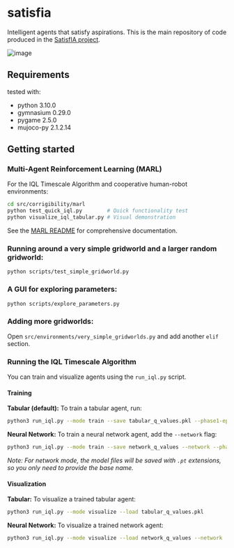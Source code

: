 # satisfia

Intelligent agents that satisfy aspirations. This is the main repository of code produced in the [SatisfIA project](https://pik-gane.github.io/satisfia/).

![image](https://github.com/pik-gane/satisfia/assets/22815964/d2c2e297-eb51-4cef-8989-875e8bf20719)

## Requirements

tested with:

- python 3.10.0
- gymnasium 0.29.0
- pygame 2.5.0
- mujoco-py 2.1.2.14

## Getting started

### Multi-Agent Reinforcement Learning (MARL)

For the IQL Timescale Algorithm and cooperative human-robot environments:

```bash
cd src/corrigibility/marl
python test_quick_iql.py        # Quick functionality test
python visualize_iql_tabular.py # Visual demonstration
```

See the [MARL README](src/corrigibility/marl/README_MARL.md) for comprehensive documentation.

### Running around a very simple gridworld and a larger random gridworld:

```
python scripts/test_simple_gridworld.py
```

### A GUI for exploring parameters:

```
python scripts/explore_parameters.py
```

### Adding more gridworlds:

Open `src/environments/very_simple_gridworlds.py` and add another `elif` section.

### Running the IQL Timescale Algorithm

You can train and visualize agents using the `run_iql.py` script.

#### Training

**Tabular (default):**
To train a tabular agent, run:

```bash
python3 run_iql.py --mode train --save tabular_q_values.pkl --phase1-episodes 100 --phase2-episodes 100
```

**Neural Network:**
To train a neural network agent, add the `--network` flag:

```bash
python3 run_iql.py --mode train --save network_q_values --network --phase1-episodes 100 --phase2-episodes 100
```

_Note: For network mode, the model files will be saved with `.pt` extensions, so you only need to provide the base name._

#### Visualization

**Tabular:**
To visualize a trained tabular agent:

```bash
python3 run_iql.py --mode visualize --load tabular_q_values.pkl
```

**Neural Network:**
To visualize a trained network agent:

```bash
python3 run_iql.py --mode visualize --load network_q_values --network
```
